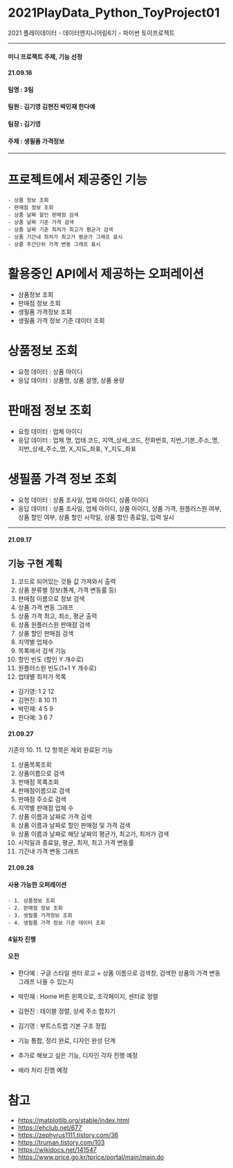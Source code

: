 # 2021PlayData_Python_ToyProject01
2021 플레이데이터 - 데이터엔지니어링6기 - 파이썬 토이프로젝트

---------------------
####  미니 프로젝트 주제, 기능 선정 
#### 21.09.16
#### 팀명 : 3팀 
#### 팀원 : 김기영 김현진 박민재 한다예 
#### 팀장 : 김기영 
#### 주제 : 생필품 가격정보

---------------------
# 프로젝트에서 제공중인 기능
    - 상품 정보 조회
    - 판매점 정보 조회
    - 상품 날짜 할인 판매점 검색
    - 상품 날짜 기준 가격 검색
    - 상품 날짜 기준 최저가 최고가 평균가 검색
    - 상품 기간내 최저가 최고가 평균가 그래프 표시
    - 상품 주간단위 가격 변동 그래프 표시

# 활용중인 API에서 제공하는 오퍼레이션 
- 상품정보 조회
- 판매점 정보 조회
- 생필품 가격정보 조회
- 생필품 가격 정보 기준 데이터 조회
 
# 상품정보 조회

- 요청 데이터 : 상품 아이디 
- 응답 데이터 : 상품명, 상품 설명, 상품 용량

# 판매점 정보 조회 
- 요청 데이터 : 업체 아이디
- 응답 데이터 : 업체 명, 업태 코드, 지역_상세_코드, 전화번호, 지번_기본_주소_명, 지번_상세_주소_명,
            X_지도_좌표, Y_지도_좌표       

# 생필품 가격 정보 조회
- 요청 데이터 : 상품 조사일, 업체 아이디, 상품 아이디 
- 응답 데이터 : 상품 조사일, 업체 아이디, 상품 아이디, 상품 가격, 원플러스원 여부, 
            상품 할인 여부, 상품 할인 시작일, 상품 할인 종료일, 입력 일시
 
---------------------

#### 21.09.17

## 기능 구현 계획
1. 코드로 되어있는 것들 값 가져와서 출력
2. 상품 분류별 정보(통계, 가격 변동률 등)
3. 판매점 이름으로 정보 검색
4. 상품 가격 변동 그래프
5. 상품 가격 최고, 최소, 평균 출력
6. 상품 원플러스원 판매점 검색
7. 상품 할인 판매점 검색
8. 지역별 업체수
9. 목록에서 검색 기능
10. 할인 빈도 (할인 Y 개수로)
11. 원플러스원 빈도(1+1 Y 개수로)
12. 업태별 최저가 목록

- 김기영: 1 2 12
- 김현진: 8 10 11
- 박민재: 4 5 9
- 한다예: 3 6 7

#### 21.09.27
기존의 10. 11. 12 항목은 제외
완료된 기능
1. 상품목록조회
2. 상품이름으로 검색
3. 판매점 목록조회
4. 판매점이름으로 검색
5. 판매점 주소로 검색
6. 지역별 판매점 업체 수
7. 상품 이름과 날짜로 가격 검색
8. 상품 이름과 날짜로 할인 판매점 및 가격 검색
9. 상품 이름과 날짜로 해당 날짜의 평균가, 최고가, 최저가 검색
10. 시작일과 종료일, 평균, 최저, 최고 가격 변동률
11. 기간내 가격 변동 그래프

#### 21.09.28
#### 사용 가능한 오퍼레이션 
    - 1. 상품정보 조회
    - 2. 판매점 정보 조회
    - 3. 생필품 가격정보 조회
    - 4. 생필품 가격 정보 기준 데이터 조회

#### 4일차 진행
#### 오전  
- 한다예 : 구글 스타일 센터 로고 + 상품 이름으로 검색창, 검색한 상품의 가격 변동 그래프 나올 수 있는지 
- 박민재 : Home 버튼 왼쪽으로, 조각페이지, 센터로 정렬 
- 김현진 : 테이블 정렬, 상세 주소 합치기  
- 김기영 : 부트스트랩 기본 구조 정립

- 기능 통합, 정리 완료, 디자인 완성 단계 
- 추가로 해보고 싶은 기능, 디자인 각자 진행 예정 
- 에러 처리 진행 예정

# 참고 
- https://matplotlib.org/stable/index.html
- https://ehclub.net/677
- https://zephyrus1111.tistory.com/36
- https://truman.tistory.com/103
- https://wikidocs.net/141547
- https://www.price.go.kr/tprice/portal/main/main.do
